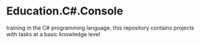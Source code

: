 # Education.C#.Console

training in the C# programming language, this repository contains projects with tasks at a basic knowledge level
